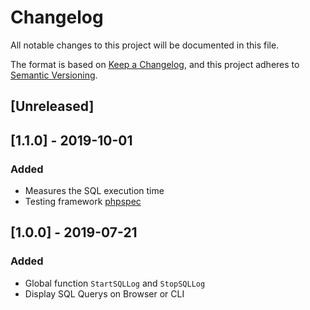 # Changelog
All notable changes to this project will be documented in this file.

The format is based on [Keep a Changelog](https://keepachangelog.com/en/1.0.0/),
and this project adheres to [Semantic Versioning](https://semver.org/spec/v2.0.0.html).

## [Unreleased]

## [1.1.0] - 2019-10-01

### Added

- Measures the SQL execution time
- Testing framework [phpspec](https://www.phpspec.net/en/stable/manual/introduction.html)

## [1.0.0] - 2019-07-21

### Added

- Global function `StartSQLLog` and `StopSQLLog`
- Display SQL Querys on Browser or CLI
